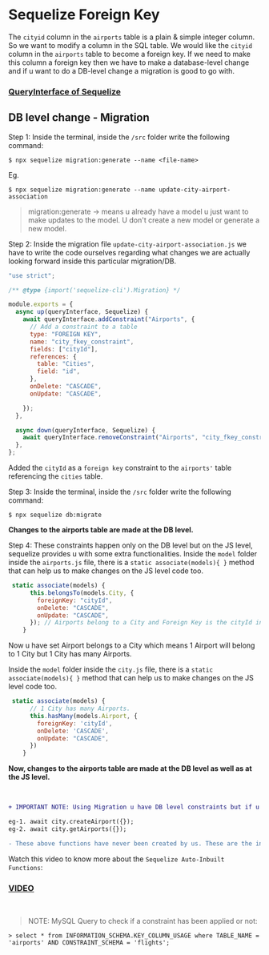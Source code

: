 # Sequelize Foreign Key

The `cityid` column in the `airports` table is a plain & simple integer column. So we want to modify a column in the SQL table. We would like the `cityid` column in the `airports` table to become a foreign key. If we need to make this column a foreign key then we have to make a database-level change and if u want to do a DB-level change a migration is good to go with.


### [QueryInterface of Sequelize](https://sequelize.org/api/v6/class/src/dialects/abstract/query-interface.js~queryinterface#instance-method-addConstraint)

## DB level change - Migration

Step 1: Inside the terminal, inside the `/src` folder write the following command:

```
$ npx sequelize migration:generate --name <file-name>
```
Eg.
```
$ npx sequelize migration:generate --name update-city-airport-association
```

> migration:generate -> means u already have a model u just want to make updates to the model. U don't create a new model or generate a new model.

Step 2: Inside the migration file `update-city-airport-association.js` we have to write the code ourselves regarding what changes we are actually looking forward inside this particular migration/DB.

```js
"use strict";

/** @type {import('sequelize-cli').Migration} */

module.exports = {
  async up(queryInterface, Sequelize) {
    await queryInterface.addConstraint("Airports", {
      // Add a constraint to a table
      type: "FOREIGN KEY",
      name: "city_fkey_constraint",
      fields: ["cityId"],
      references: {
        table: "Cities",
        field: "id",
      },
      onDelete: "CASCADE",
      onUpdate: "CASCADE",

    });
  },

  async down(queryInterface, Sequelize) {
    await queryInterface.removeConstraint("Airports", "city_fkey_constraint");
  },
};
```

Added the `cityId` as a `foreign key` constraint to the `airports'` table referencing the `cities` table. 

Step 3: Inside the terminal, inside the `/src` folder write the following command:

```
$ npx sequelize db:migrate
```

**Changes to the airports table are made at the DB level.**

Step 4: These constraints happen only on the DB level but on the JS level, sequelize provides u with some extra functionalities. Inside the `model`  folder inside the `airports.js` file, there is a ` static associate(models){ } ` method that can help us to make changes on the JS level code too.

```js
 static associate(models) {
      this.belongsTo(models.City, {
        foreignKey: "cityId",
        onDelete: "CASCADE",
        onUpdate: "CASCADE",
      }); // Airports belong to a City and Foreign Key is the cityId inside the airports table based on u say Airports belong to a City.
    }
```

Now u have set Airport belongs to a City which means 1 Airport will belong to 1 City but 1 City has many Airports.

Inside the `model`  folder inside the `city.js` file, there is a ` static associate(models){ } ` method that can help us to make changes on the JS level code too.

```js
 static associate(models) {
      // 1 City has many Airports.
      this.hasMany(models.Airport, { 
        foreignKey: 'cityId',
        onDelete: 'CASCADE',
        onUpdate: "CASCADE",
      })
    }
```

**Now, changes to the airports table are made at the DB level as well as at the JS level.**

</br>

```diff
+ IMPORTANT NOTE: Using Migration u have DB level constraints but if u will also set up JS level constraints then sequelize gives u interesting functions by default. It will automatically create some functions for you on the go. Those functions will never be created by you; they will be provided by sequelize itself. U will be able to use those functions directly using the models. Write those interesting functions in a camelCase manner. 

eg-1. await city.createAirport({});
eg-2. await city.getAirports({}); 

- These above functions have never been created by us. These are the inbuilt functions provided by the Sequelize only.
```

Watch this video to know more about the `Sequelize Auto-Inbuilt Functions`:
### [VIDEO](https://drive.google.com/file/d/1PsAmXzgfdXESrfATrh85cuWTDAmwUy89/view?usp=share_link)

</br>

>NOTE: MySQL Query to check if a constraint has been applied or not:

```
> select * from INFORMATION_SCHEMA.KEY_COLUMN_USAGE where TABLE_NAME = 'airports' AND CONSTRAINT_SCHEMA = 'flights';
```
